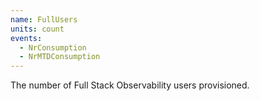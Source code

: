 ```yaml
---
name: FullUsers
units: count
events:
  - NrConsumption
  - NrMTDConsumption
---
```


The number of Full Stack Observability users provisioned.